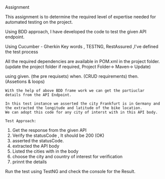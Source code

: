 Assignment

This assignment is to determine the required level of expertise needed for automated testing on the project.

Using BDD approach, I have developed the code to test the given API endpoint.

Using Cucumber - Gherkin Key words , TESTNG, RestAssured ,I've defined the test process

All the required dependencies are available in POM.xml in the project folder.(update the project folder if required, Project Folder-> Maven-> Update)

using given. (the pre requisets)
      when.  (CRUD requirements)
      then.  (Assetions & loops)
      
    With the help of above BDD frame work we can get the partiuclar details from the API Endpoint.
    
    In this test instance we asserted the city Frankfurt is in Germany and the extracted the longitude and latitude of the bike location.
    We can adopt this code for any city of interst with in this API body.
    
    Test Approach:
    
    
   1. Get the response from the given API
   2. Verify the statusCode , It should be 200 (OK)
   3. asserted the statusCode.
   4. extracted the API body
   5. Listed the cities with in the body
   6. choose the city and country of interest for verification
   7. prinnt the details
   
   Run the test using TestNG  and check the console for the Result.
   
      






